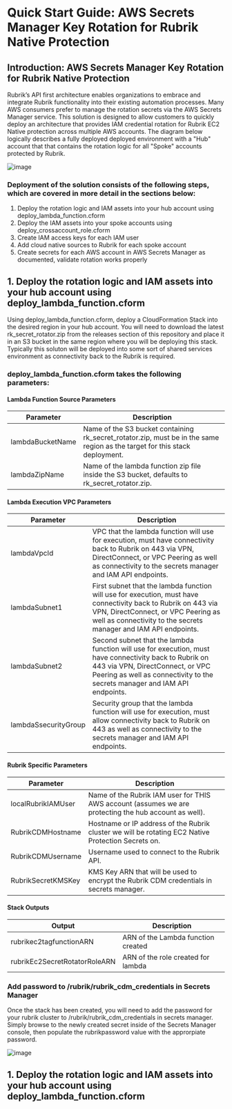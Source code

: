 # Quick Start Guide: AWS Secrets Manager Key Rotation for Rubrik Native Protection

## Introduction: AWS Secrets Manager Key Rotation for Rubrik Native Protection
Rubrik’s API first architecture enables organizations to embrace and integrate Rubrik functionality into their 
existing automation processes. Many AWS consumers prefer to manage the rotation secrets via the AWS Secrets Manager service.
This solution is designed to allow customers to quickly deploy an architecture that provides IAM credential rotation for 
Rubrik EC2 Native protection across multiple AWS accounts. The diagram below logically describes a fully deployed deployed environment
with a "Hub" account that that contains the rotation logic for all "Spoke" accounts protected by Rubrik.


![image](https://user-images.githubusercontent.com/16825470/54544748-a2ee3700-4976-11e9-9594-d63569fe3b4b.png)

### Deployment of the solution consists of the following steps, which are covered in more detail in the sections below:
1. Deploy the rotation logic and IAM assets into your hub account using deploy_lambda_function.cform  
2. Deploy the IAM assets into your spoke accounts using deploy_crossaccount_role.cform
3. Create IAM access keys for each IAM user
4. Add cloud native sources to Rubrik for each spoke account
5. Create secrets for each AWS account in AWS Secrets Manager as documented, validate rotation works properly

## 1. Deploy the rotation logic and IAM assets into your hub account using deploy_lambda_function.cform 

Using deploy_lambda_function.cform, deploy a CloudFormation Stack into the desired region in your hub account. You will 
need to download the latest rk_secret_rotator.zip from the releases section of this repository and place it in an S3 
bucket in the same region where you will be deploying this stack. Typically this soluton will be deployed into some sort of 
shared services environment as connectivity back to the Rubrik is required.

### deploy_lambda_function.cform takes the following parameters:

#### Lambda Function Source Parameters
Parameter | Description
------------ | -------------
lambdaBucketName | Name of the S3 bucket containing rk_secret_rotator.zip, must be in the same region as the target for this stack deployment.
lambdaZipName | Name of the lambda function zip file inside the S3 bucket, defaults to rk_secret_rotator.zip.

#### Lambda Execution VPC Parameters
Parameter | Description
------------ | -------------
lambdaVpcId | VPC that the lambda function will use for execution, must have connectivity back to Rubrik on 443 via VPN, DirectConnect, or VPC Peering as well as connectivity to the secrets manager and IAM API endpoints.
lambdaSubnet1 | First subnet that the lambda function will use for execution, must have connectivity back to Rubrik on 443 via VPN, DirectConnect, or VPC Peering as well as connectivity to the secrets manager and IAM API endpoints.
lambdaSubnet2 | Second subnet that the lambda function will use for execution, must have connectivity back to Rubrik on 443 via VPN, DirectConnect, or VPC Peering as well as connectivity to the secrets manager and IAM API endpoints.
lambdaSsecurityGroup | Security group that the lambda function will use for execution, must allow connectivity back to Rubrik on 443 as well as connectivity to the secrets manager and IAM API endpoints.

#### Rubrik Specific Parameters
Parameter | Description
------------ | -------------
localRubrikIAMUser | Name of the Rubrik IAM user for THIS AWS account (assumes we are protecting the hub account as well).
RubrikCDMHostname | Hostname or IP address of the Rubrik cluster we will be rotating EC2 Native Protection Secrets on.
RubrikCDMUsername | Username used to connect to the Rubrik API.
RubrikSecretKMSKey | KMS Key ARN that will be used to encrypt the Rubrik CDM credentials in secrets manager.

#### Stack Outputs
Output | Description
------------ | -------------
rubrikec2tagfunctionARN | ARN of the Lambda function created
rubrikEc2SecretRotatorRoleARN | ARN of the role created for lambda

### Add password to /rubrik/rubrik_cdm_credentials in Secrets Manager
Once the stack has been created, you will need to add the password for your rubrik cluster to /rubrik/rubrik_cdm_credentials 
in secrets manager. Simply browse to the newly created secret inside of the Secrets Manager console, then populate the rubrikpassword value with the approrpiate password.

![image](https://user-images.githubusercontent.com/16825470/54553076-cec5e880-4987-11e9-91ab-a9d95dc40d38.png)

## 1. Deploy the rotation logic and IAM assets into your hub account using deploy_lambda_function.cform 
